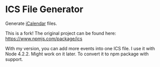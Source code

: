 ICS File Generator
==================

Generate [iCalendar](http://tools.ietf.org/html/rfc5545) files.

This is a fork! The original project can be found here: https://www.npmjs.com/package/ics

With my version, you can add more events into one ICS file. I use it with Node 4.2.2. Might work on it later. To convert it to npm package with support.
